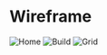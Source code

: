 # Wireframe
![Home](https://i.imgur.com/KockWsV.png)
![Build](https://i.imgur.com/eHcuumo.png)
![Grid](https://i.imgur.com/1IQLCkK.png)
